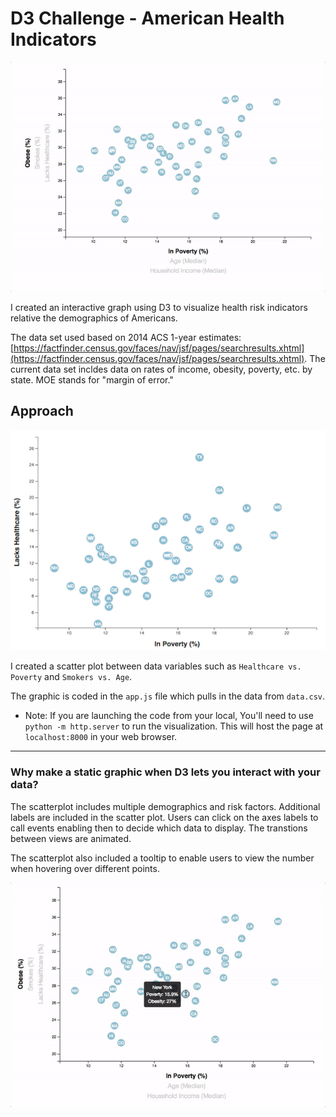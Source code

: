 # D3 Challenge - American Health Indicators 

![7-animated-scatter](Images/7-animated-scatter.gif)

I created an interactive graph using D3 to visualize health risk indicators relative the demographics of Americans.

The data set used based on 2014 ACS 1-year estimates: [https://factfinder.census.gov/faces/nav/jsf/pages/searchresults.xhtml](https://factfinder.census.gov/faces/nav/jsf/pages/searchresults.xhtml). The current data set incldes data on rates of income, obesity, poverty, etc. by state. MOE stands for "margin of error."


## Approach
![4-scatter](Images/4-scatter.jpg)

I created a scatter plot between data variables such as `Healthcare vs. Poverty` and `Smokers vs. Age`.

The graphic is coded in the `app.js` file which pulls in the data from `data.csv`. 

* Note: If you are launching the code from your local, You'll need to use `python -m http.server` to run the visualization. This will host the page at `localhost:8000` in your web browser.

- - -

### Why make a static graphic when D3 lets you interact with your data?

The scatterplot includes multiple demographics and risk factors. Additional labels are included in the scatter plot. Users can click on the axes labels to call events enabling then to decide which data to display. The transtions between views are animated. 

The scatterplot also included a tooltip to enable users to view the number when hovering over different points. 

![8-tooltip](Images/8-tooltip.gif)
